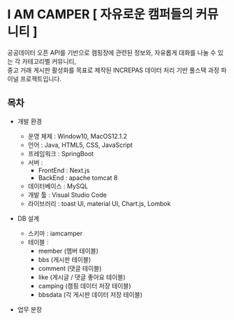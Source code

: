 # I AM CAMPER [ 자유로운 캠퍼들의 커뮤니티 ]
공공데이터 오픈 API를 기반으로 캠핑장에 관련된 정보와, 자유롭게 대화를 나눌 수 있는 각 카테고리별 커뮤니티,<br>
중고 거래 게시판 활성화를 목표로 제작된 INCREPAS 데이터 처리 기반 풀스택 과정 파이널 프로젝트입니다.


## 목차
- 개발 환경
  * 운영 체제 : Window10, MacOS12.1.2
  * 언어 : Java, HTML5, CSS, JavaScript
  * 프레임워크 : SpringBoot
  * 서버 : 
    * FrontEnd : Next.js
    * BackEnd : apache tomcat 8
  * 데이터베이스 : MySQL
  * 개발 툴 : Visual Studio Code
  * 라이브러리 : toast UI, material UI, Chart.js, Lombok
  
- DB 설계
  * 스키마 : iamcamper
  * 테이블 :
    * member (멤버 테이블)
    * bbs (게시판 테이블)
    * comment (댓글 테이블)
    * like (게시글 / 댓글 좋아요 테이블)
    * camping (캠핑 데이터 저장 테이블)
    * bbsdata (각 게시판 데이터 저장 테이블)
  
- 업무 분장

